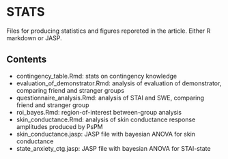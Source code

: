 # STATS

Files for producing statistics and figures reporeted in the article. Either R markdown or JASP.

## Contents

- contingency_table.Rmd: stats on contingency knowledge
- evaluation\_of\_demonstrator.Rmd: analysis of evaluation of demonstrator, comparing friend and stranger groups
- questionnaire_analysis.Rmd: analysis of STAI and SWE, comparing friend and stranger group
- roi_bayes.Rmd: region-of-interest between-group analysis
- skin_conductance.Rmd: analysis of skin conductance response amplitudes produced by PsPM
- skin_conductance.jasp: JASP file with bayesian ANOVA for skin conductance
- state\_anxiety\_ctg.jasp: JASP file with bayesian ANOVA for STAI-state
